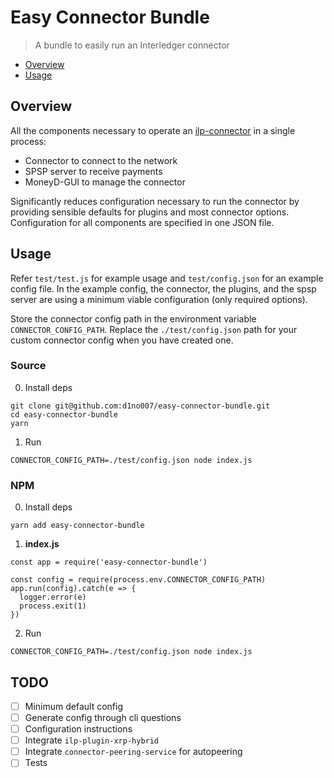 # Easy Connector Bundle 

> A bundle to easily run an Interledger connector
* [Overview](#overview)
* [Usage](#usage)

## <a name="overview"></a>Overview
All the components necessary to operate an [ilp-connector](https://github.com/interledgerjs/ilp-connector) in a single process:

* Connector to connect to the network
* SPSP server to receive payments
* MoneyD-GUI to manage the connector

Significantly reduces configuration necessary to run the connector by providing 
sensible defaults for plugins and most connector options. Configuration for all
components are specified in one JSON file.

## <a name="usage"></a>Usage
Refer `test/test.js` for example usage and `test/config.json` for an example
config file. In the example config, the connector, the plugins, and the spsp
server are using a minimum viable configuration (only required options). 

Store the connector config path in the environment variable `CONNECTOR_CONFIG_PATH`.
Replace the `./test/config.json` path for your custom connector config when you have
created one.

### Source 
0) Install deps
```
git clone git@github.com:d1no007/easy-connector-bundle.git
cd easy-connector-bundle
yarn
```

1) Run
```
CONNECTOR_CONFIG_PATH=./test/config.json node index.js
```

### NPM 
0) Install deps
```
yarn add easy-connector-bundle
```

1) **index.js**
```
const app = require('easy-connector-bundle')

const config = require(process.env.CONNECTOR_CONFIG_PATH)
app.run(config).catch(e => {
  logger.error(e)
  process.exit(1)
})
```

2) Run
```
CONNECTOR_CONFIG_PATH=./test/config.json node index.js
```


TODO
----
- [ ] Minimum default config
- [ ] Generate config through cli questions
- [ ] Configuration instructions
- [ ] Integrate `ilp-plugin-xrp-hybrid`
- [ ] Integrate `connector-peering-service` for autopeering
- [ ] Tests
